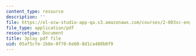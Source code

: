 ```yaml
---
content_type: resource
description: ''
file: https://ol-ocw-studio-app-qa.s3.amazonaws.com/courses/2-003sc-engineering-dynamics-fall-2011/05af5cfe1b8e0f706e608d1ca480b0f9_ZNVvYg1FOPk.pdf
file_type: application/pdf
resourcetype: Document
title: 3play pdf file
uid: 05af5cfe-1b8e-0f70-6e60-8d1ca480b0f9
---
```


